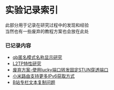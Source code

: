 # 实验记录索引

此部分用于记录在研究过程中的发现和经验  
当然也有一些废弃的教程方案也会放在此处  

### 已记录内容

* [qb匿名模式名称显示研究](./qb匿名模式名称显示研究.md)
* [L2TP特性研究](./L2TP特性研究.md)
* [废弃方案-使用lucky端口转发固定STUN穿透端口](废弃方案-使用lucky端口转发固定STUN穿透端口.md)
* [小米路由支持更多IPv6获取方式](./小米路由更多IPv6获取方式.md)
* [B站专栏文本复制问题](./B站专栏文本复制问题.md)

